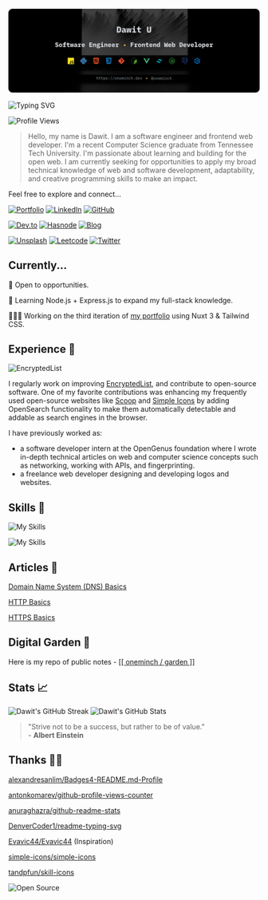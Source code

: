 ![Header Image](/assets/header-image.png)

![Typing SVG](https://readme-typing-svg.demolab.com?font=IBM+Plex+Mono&weight=500&size=24&pause=1000&color=EDAE49&vCenter=true&width=500&lines=Software+Engineer;Frontend+Web+Developer)

![Profile Views](https://komarev.com/ghpvc/?username=oneminch&style=flat&color=edae49)

> Hello, my name is Dawit. I am a software engineer and frontend web developer. I'm a recent Computer Science graduate from Tennessee Tech University. I'm passionate about learning and building for the open web. I am currently seeking for opportunities to apply my broad technical knowledge of web and software development, adaptability, and creative programming skills to make an impact.

Feel free to explore and connect...

[![Portfolio](https://img.shields.io/badge/Portfolio-000000?style=flat&logo=about.me&logoColor=white)](https://oneminch.dev/)
[![LinkedIn](https://img.shields.io/badge/LinkedIn-0077B5?style=flat&logo=linkedin&logoColor=white)](https://linkedin.com/in/oneminch/)
[![GitHub](https://img.shields.io/badge/GitHub-100000?style=flat&logo=github&logoColor=white)](https://github.com/oneminch/)

[![Dev.to](https://img.shields.io/badge/Dev.to-0A0A0A?style=flat&logo=devdotto&logoColor=white)](https://dev.to/oneminch/)
[![Hasnode](https://img.shields.io/badge/Hashnode-2962FF?style=flat&logo=hashnode&logoColor=white)](https://hashnode.com/@oneminch/)
[![Blog](https://img.shields.io/badge/Blog-F88900?style=flat&logo=rss&logoColor=white)](https://blog.oneminch.dev/)

[![Unsplash](https://img.shields.io/badge/Unsplash-000000?style=flat&logo=Unsplash&logoColor=white)](https://unsplash.com/@oneminch/)
[![Leetcode](https://img.shields.io/badge/LeetCode-FFA116?style=flat&logo=LeetCode&logoColor=black)](https://leetcode.com/oneminch/)
[![Twitter](https://img.shields.io/badge/Twitter-1DA1F2?style=flat&logo=twitter&logoColor=white)](https://twitter.com/oneminch/)

## Currently...

💼 Open to opportunities.

🧠 Learning Node.js + Express.js to expand my full-stack knowledge.

👨🏽‍💻 Working on the third iteration of [my portfolio](https://github.com/oneminch/portfolio/) using Nuxt 3 & Tailwind CSS.

<!-- 📚 Reading [The Gifts of Imperfection by Brené Brown](https://app.thestorygraph.com/books/16e61f4f-ffa8-412b-962d-6a794f73c198). -->

## Experience 💼

![EncryptedList](https://github-readme-stats.vercel.app/api/pin/?username=oneminch&repo=encrypted-list&show_owner=true&theme=transparent&icon_color=edae49&title_color=edae49&border_color=edae49&text_color=f1f3f5&bg_color=22272E)

I regularly work on improving [EncryptedList](https://encryptedlist.xyz), and contribute to open-source software. One of my favorite contributions was enhancing my frequently used open-source websites like [Scoop](https://scoop.sh/) and [Simple Icons](https://simpleicons.org/) by adding OpenSearch functionality to make them automatically detectable and addable as search engines in the browser.

I have previously worked as:

- a software developer intern at the OpenGenus foundation where I wrote in-depth technical articles on web and computer science concepts such as networking, working with APIs, and fingerprinting.
- a freelance web developer designing and developing logos and websites.

## Skills 📐

![My Skills](https://skillicons.dev/icons?i=js,py,html,css,git,bash)

![My Skills](https://skillicons.dev/icons?i=vue,tailwind,nodejs,postgres,cpp)

## Articles 📄

[Domain Name System (DNS) Basics](https://blog.oneminch.dev/dns-basics)

[HTTP Basics](https://blog.oneminch.dev/http)

[HTTPS Basics](https://blog.oneminch.dev/https)

## Digital Garden 🌱

Here is my repo of public notes - [[[ oneminch / garden ]]](https://github.com/oneminch/garden/)

## Stats 📈

![Dawit's GitHub Streak](https://streak-stats.demolab.com?user=oneminch&theme=github-dark-blue&border=EDAE49&stroke=EDAE49&fire=EDAE49&background=22272E&ring=EDAE49&sideNums=EDAE49)
![Dawit's GitHub Stats](https://github-readme-stats.vercel.app/api?username=oneminch&show_icons=true&theme=transparent&hide=contribs&count_private=true&custom_title=My%20GitHub%20Stats&text_bold=false&icon_color=edae49&title_color=edae49&border_color=edae49&text_color=f1f3f5&bg_color=22272E)

> "Strive not to be a success, but rather to be of value." <br />- **Albert Einstein**

## Thanks 🙏🏽

[alexandresanlim/Badges4-README.md-Profile](https://github.com/alexandresanlim/Badges4-README.md-Profile)

[antonkomarev/github-profile-views-counter](https://github.com/antonkomarev/github-profile-views-counter)

[anuraghazra/github-readme-stats](https://github.com/anuraghazra/github-readme-stats)

[DenverCoder1/readme-typing-svg](https://github.com/DenverCoder1/readme-typing-svg)

[Evavic44/Evavic44](https://github.com/Evavic44/Evavic44) (Inspiration)

[simple-icons/simple-icons](https://github.com/simple-icons/simple-icons)

[tandpfun/skill-icons](https://github.com/tandpfun/skill-icons)

![Open Source](https://img.shields.io/badge/Open_Source-181717?style=flat&logo=github&logoColor=white)
